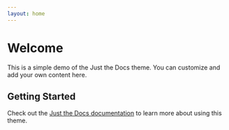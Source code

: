 ```yaml
---
layout: home
---
```


# Welcome 

This is a simple demo of the Just the Docs theme. You can customize and add your own content here.

## Getting Started

Check out the [Just the Docs documentation](https://pmarsceill.github.io/just-the-docs/) to learn more about using this theme.
